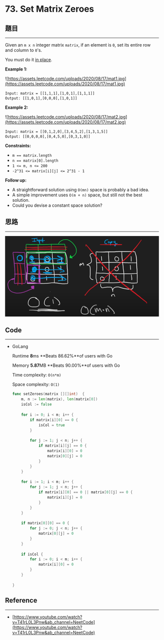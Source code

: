 # 73. Set Matrix Zeroes

## 題目

---

Given an `m x n` integer matrix `matrix`, if an element is `0`, set its entire row and column to `0`'s.

You must do it [in place](https://en.wikipedia.org/wiki/In-place_algorithm).

**Example 1:**

![https://assets.leetcode.com/uploads/2020/08/17/mat1.jpg](https://assets.leetcode.com/uploads/2020/08/17/mat1.jpg)

```
Input: matrix = [[1,1,1],[1,0,1],[1,1,1]]
Output: [[1,0,1],[0,0,0],[1,0,1]]

```

**Example 2:**

![https://assets.leetcode.com/uploads/2020/08/17/mat2.jpg](https://assets.leetcode.com/uploads/2020/08/17/mat2.jpg)

```
Input: matrix = [[0,1,2,0],[3,4,5,2],[1,3,1,5]]
Output: [[0,0,0,0],[0,4,5,0],[0,3,1,0]]

```

**Constraints:**

- `m == matrix.length`
- `n == matrix[0].length`
- `1 <= m, n <= 200`
- `-2^31 <= matrix[i][j] <= 2^31 - 1`

**Follow up:**

- A straightforward solution using `O(mn)` space is probably a bad idea.
- A simple improvement uses `O(m + n)` space, but still not the best solution.
- Could you devise a constant space solution?

## 思路

---

![image](..\Images\73.Set-Matrix-Zeroes\0.png)

## Code

---

- GoLang
    
    Runtime **8**ms **Beats 86.62%**of users with Go
    
    Memory **5.87**MB **Beats 90.00%**of users with Go
    
    Time complexity: `O(n*m)`
    
    Space complexity: `O(1)`
    
    ```go
    func setZeroes(matrix [][]int)  {
        m, n := len(matrix), len(matrix[0])
    	isCol := false
    
    	for i := 0; i < m; i++ {
    		if matrix[i][0] == 0 {
    			isCol = true
    		}
    
    		for j := 1; j < n; j++ {
    			if matrix[i][j] == 0 {
    				matrix[i][0] = 0
    				matrix[0][j] = 0
    			}
    		}
    	}
    
    	for i := 1; i < m; i++ {
    		for j := 1; j < n; j++ {
    			if matrix[i][0] == 0 || matrix[0][j] == 0 {
    				matrix[i][j] = 0
    			}
    		}
    	}
    
    	if matrix[0][0] == 0 {
    		for j := 0; j < n; j++ {
    			matrix[0][j] = 0
    		}
    	}
    
    	if isCol {
    		for i := 0; i < m; i++ {
    			matrix[i][0] = 0
    		}
    	}
    
    }
    ```
    

## Reference

---

- [https://www.youtube.com/watch?v=T41rL0L3Pnw&ab_channel=NeetCode](https://www.youtube.com/watch?v=T41rL0L3Pnw&ab_channel=NeetCode)